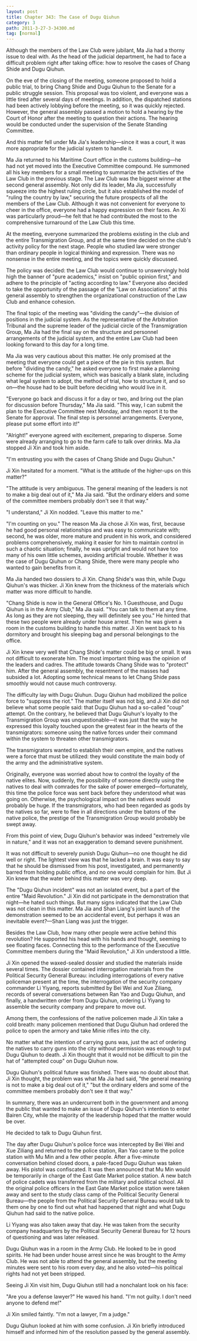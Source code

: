 ```yaml
---
layout: post
title: Chapter 343: The Case of Dugu Qiuhun
category: 3
path: 2011-3-27-3-34300.md
tag: [normal]
---
```


Although the members of the Law Club were jubilant, Ma Jia had a thorny issue to deal with. As the head of the judicial department, he had to face a difficult problem right after taking office: how to resolve the cases of Chang Shide and Dugu Qiuhun.

On the eve of the closing of the meeting, someone proposed to hold a public trial, to bring Chang Shide and Dugu Qiuhun to the Senate for a public struggle session. This proposal was too violent, and everyone was a little tired after several days of meetings. In addition, the dispatched stations had been actively lobbying before the meeting, so it was quickly rejected. However, the general assembly passed a motion to hold a hearing by the Court of Honor after the meeting to question their actions. The hearing would be conducted under the supervision of the Senate Standing Committee.

And this matter fell under Ma Jia's leadership—since it was a court, it was more appropriate for the judicial system to handle it.

Ma Jia returned to his Maritime Court office in the customs building—he had not yet moved into the Executive Committee compound. He summoned all his key members for a small meeting to summarize the activities of the Law Club in the previous stage. The Law Club was the biggest winner at the second general assembly. Not only did its leader, Ma Jia, successfully squeeze into the highest ruling circle, but it also established the model of "ruling the country by law," securing the future prospects of all the members of the Law Club. Although it was not convenient for everyone to cheer in the office, everyone had a happy expression on their faces. An Xi was particularly proud—he felt that he had contributed the most to the comprehensive turnaround of the Law Club this time.

At the meeting, everyone summarized the problems existing in the club and the entire Transmigration Group, and at the same time decided on the club's activity policy for the next stage. People who studied law were stronger than ordinary people in logical thinking and expression. There was no nonsense in the entire meeting, and the topics were quickly discussed.

The policy was decided: the Law Club would continue to unswervingly hold high the banner of "pure academics," insist on "public opinion first," and adhere to the principle of "acting according to law." Everyone also decided to take the opportunity of the passage of the "Law on Associations" at this general assembly to strengthen the organizational construction of the Law Club and enhance cohesion.

The final topic of the meeting was "dividing the candy"—the division of positions in the judicial system. As the representative of the Arbitration Tribunal and the supreme leader of the judicial circle of the Transmigration Group, Ma Jia had the final say on the structure and personnel arrangements of the judicial system, and the entire Law Club had been looking forward to this day for a long time.

Ma Jia was very cautious about this matter. He only promised at the meeting that everyone could get a piece of the pie in this system. But before "dividing the candy," he asked everyone to first make a planning scheme for the judicial system, which was basically a blank slate, including what legal system to adopt, the method of trial, how to structure it, and so on—the house had to be built before deciding who would live in it.

"Everyone go back and discuss it for a day or two, and bring out the plan for discussion before Thursday," Ma Jia said. "This way, I can submit the plan to the Executive Committee next Monday, and then report it to the Senate for approval. The final step is personnel arrangements. Everyone, please put some effort into it!"

"Alright!" everyone agreed with excitement, preparing to disperse. Some were already arranging to go to the farm café to talk over drinks. Ma Jia stopped Ji Xin and took him aside.

"I'm entrusting you with the cases of Chang Shide and Dugu Qiuhun."

Ji Xin hesitated for a moment. "What is the attitude of the higher-ups on this matter?"

"The attitude is very ambiguous. The general meaning of the leaders is not to make a big deal out of it," Ma Jia said. "But the ordinary elders and some of the committee members probably don't see it that way."

"I understand," Ji Xin nodded. "Leave this matter to me."

"I'm counting on you." The reason Ma Jia chose Ji Xin was, first, because he had good personal relationships and was easy to communicate with; second, he was older, more mature and prudent in his work, and considered problems comprehensively, making it easier for him to maintain control in such a chaotic situation; finally, he was upright and would not have too many of his own little schemes, avoiding artificial trouble. Whether it was the case of Dugu Qiuhun or Chang Shide, there were many people who wanted to gain benefits from it.

Ma Jia handed two dossiers to Ji Xin. Chang Shide's was thin, while Dugu Qiuhun's was thicker. Ji Xin knew from the thickness of the materials which matter was more difficult to handle.

"Chang Shide is now in the General Office's No. 1 Guesthouse, and Dugu Qiuhun is in the Army Club," Ma Jia said. "You can talk to them at any time. As long as they are not sleeping, they will definitely see you." He hinted that these two people were already under house arrest. Then he was given a room in the customs building to handle this matter. Ji Xin went back to his dormitory and brought his sleeping bag and personal belongings to the office.

Ji Xin knew very well that Chang Shide's matter could be big or small. It was not difficult to exonerate him. The most important thing was the opinion of the leaders and cadres. The attitude towards Chang Shide was to "protect" him. After the general assembly, the resentment of the masses had subsided a lot. Adopting some technical means to let Chang Shide pass smoothly would not cause much controversy.

The difficulty lay with Dugu Qiuhun. Dugu Qiuhun had mobilized the police force to "suppress the riot." The matter itself was not big, and Ji Xin did not believe what some people said: that Dugu Qiuhun had a so-called "coup" attempt. On the contrary, he believed that Dugu Qiuhun's loyalty to the Transmigration Group was unquestionable—it was just that the way he expressed this loyalty touched upon the greatest fear in the hearts of the transmigrators: someone using the native forces under their command within the system to threaten other transmigrators.

The transmigrators wanted to establish their own empire, and the natives were a force that must be utilized: they would constitute the main body of the army and the administrative system.

Originally, everyone was worried about how to control the loyalty of the native elites. Now, suddenly, the possibility of someone directly using the natives to deal with comrades for the sake of power emerged—fortunately, this time the police force was sent back before they understood what was going on. Otherwise, the psychological impact on the natives would probably be huge. If the transmigrators, who had been regarded as gods by the natives so far, were to flee in all directions under the batons of the native police, the prestige of the Transmigration Group would probably be swept away.

From this point of view, Dugu Qiuhun's behavior was indeed "extremely vile in nature," and it was not an exaggeration to demand severe punishment.

It was not difficult to severely punish Dugu Qiuhun—no one thought he did well or right. The lightest view was that he lacked a brain. It was easy to say that he should be dismissed from his post, investigated, and permanently barred from holding public office, and no one would complain for him. But Ji Xin knew that the water behind this matter was very deep.

The "Dugu Qiuhun incident" was not an isolated event, but a part of the entire "Maid Revolution." Ji Xin did not participate in the demonstration that night—he hated such things. But many signs indicated that the Law Club was not clean in this matter. Ma Jia and Shan Liang's joint launch of the demonstration seemed to be an accidental event, but perhaps it was an inevitable event?—Shan Liang was just the trigger.

Besides the Law Club, how many other people were active behind this revolution? He supported his head with his hands and thought, seeming to see floating faces. Connecting this to the performance of the Executive Committee members during the "Maid Revolution," Ji Xin understood a little.

Ji Xin opened the waxed-sealed dossier and studied the materials inside several times. The dossier contained interrogation materials from the Political Security General Bureau: including interrogations of every native policeman present at the time, the interrogation of the security company commander Li Yiyang, reports submitted by Bei Wei and Xue Ziliang, records of several conversations between Ran Yao and Dugu Qiuhun, and finally, a handwritten order from Dugu Qiuhun, ordering Li Yiyang to assemble the security company and prepare to move out.

Among them, the confessions of the native policemen made Ji Xin take a cold breath: many policemen mentioned that Dugu Qiuhun had ordered the police to open the armory and take Minie rifles into the city.

No matter what the intention of carrying guns was, just the act of ordering the natives to carry guns into the city without permission was enough to put Dugu Qiuhun to death. Ji Xin thought that it would not be difficult to pin the hat of "attempted coup" on Dugu Qiuhun now.

Dugu Qiuhun's political future was finished. There was no doubt about that. Ji Xin thought, the problem was what Ma Jia had said, "the general meaning is not to make a big deal out of it," "but the ordinary elders and some of the committee members probably don't see it that way."

In summary, there was an undercurrent both in the government and among the public that wanted to make an issue of Dugu Qiuhun's intention to enter Bairen City, while the majority of the leadership hoped that the matter would be over.

He decided to talk to Dugu Qiuhun first.

The day after Dugu Qiuhun's police force was intercepted by Bei Wei and Xue Ziliang and returned to the police station, Ran Yao came to the police station with Mu Min and a few other people. After a five-minute conversation behind closed doors, a pale-faced Dugu Qiuhun was taken away. His pistol was confiscated. It was then announced that Mu Min would be temporarily in charge of the East Gate Market police station. A new batch of police cadets was transferred from the military and political school. All the original police officers in the East Gate Market police station were taken away and sent to the study class camp of the Political Security General Bureau—the people from the Political Security General Bureau would talk to them one by one to find out what had happened that night and what Dugu Qiuhun had said to the native police.

Li Yiyang was also taken away that day. He was taken from the security company headquarters by the Political Security General Bureau for 12 hours of questioning and was later released.

Dugu Qiuhun was in a room in the Army Club. He looked to be in good spirits. He had been under house arrest since he was brought to the Army Club. He was not able to attend the general assembly, but the meeting minutes were sent to his room every day, and he also voted—his political rights had not yet been stripped.

Seeing Ji Xin visit him, Dugu Qiuhun still had a nonchalant look on his face:

"Are you a defense lawyer?" He waved his hand. "I'm not guilty. I don't need anyone to defend me!"

Ji Xin smiled faintly. "I'm not a lawyer, I'm a judge."

Dugu Qiuhun looked at him with some confusion. Ji Xin briefly introduced himself and informed him of the resolution passed by the general assembly.